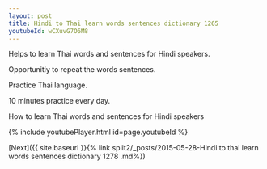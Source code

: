 ```yaml
---
layout: post
title: Hindi to Thai learn words sentences dictionary 1265 
youtubeId: wCXuvG7O6M8
---
```

 
 
Helps to learn Thai words and sentences for Hindi speakers.

Opportunitiy to repeat the words sentences. 

Practice Thai language. 
 
10 minutes practice every day. 
 
How to learn Thai words and sentences for Hindi speakers 
 
{% include youtubePlayer.html id=page.youtubeId %}
 
 
[Next]({{ site.baseurl }}{% link  split2/_posts/2015-05-28-Hindi to thai learn words sentences dictionary 1278 .md%})
 
